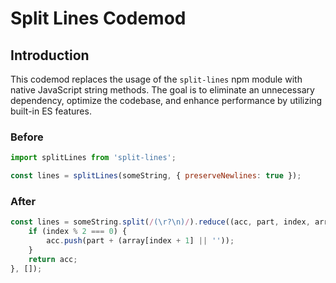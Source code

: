 # Split Lines Codemod

## Introduction

This codemod replaces the usage of the `split-lines` npm module with native JavaScript string methods. The goal is to eliminate an unnecessary dependency, optimize the codebase, and enhance performance by utilizing built-in ES features.

### Before

```javascript
import splitLines from 'split-lines';

const lines = splitLines(someString, { preserveNewlines: true });
```

### After

```javascript
const lines = someString.split(/(\r?\n)/).reduce((acc, part, index, array) => {
    if (index % 2 === 0) {
        acc.push(part + (array[index + 1] || ''));
    }
    return acc;
}, []);
```